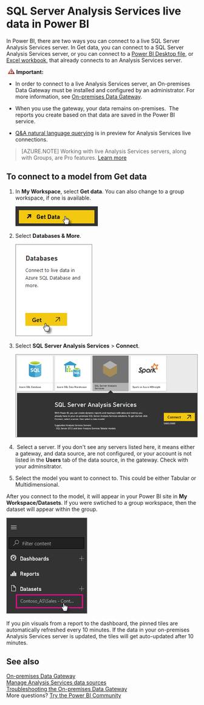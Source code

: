 ﻿<properties
   pageTitle="SQL Server Analysis Services live data in Power BI"
   description="SQL Server Analysis Services live data in Power BI. This is done via a data source that was configured for an enterprise gateway."
   services="powerbi"
   documentationCenter=""
   authors="guyinacube"
   manager="mblythe"
   backup=""
   editor=""
   tags=""
   qualityFocus="no"
   qualityDate=""/>

<tags
   ms.service="powerbi"
   ms.devlang="NA"
   ms.topic="article"
   ms.tgt_pltfrm="NA"
   ms.workload="powerbi"
   ms.date="09/21/2016"
   ms.author="asaxton"/>
# SQL Server Analysis Services live data in Power BI

In Power BI, there are two ways you can connect to a live SQL Server Analysis Services server. In Get data, you can connect to a SQL Server Analysis Services server, or you can connect to a [Power BI Desktop file](powerbi-service-powerbi-desktop-files.md), or [Excel workbook](powerbi-service-excel-data.md), that already connects to an Analysis Services server. 

 ![](media/powerbi-sql-server-analysis-services-tabular-data/importantIcon.png) **Important:**

-   In order to connect to a live Analysis Services server, an On-premises Data Gateway must be installed and configured by an administrator. For more information, see [On-premises Data Gateway](powerbi-gateway-onprem.md).

-   When you use the gateway, your data remains on-premises.  The reports you create based on that data are saved in the Power BI service. 

-   [Q&A natural language querying](powerbi-service-q-and-a-direct-query.md) is in preview for Analysis Services live connections.

> [AZURE.NOTE] Working with live Analysis Services servers, along with Groups, are Pro features. [Learn more](powerbi-power-bi-pro-content-what-is-it.md)

## To connect to a model from Get data

1.  In **My Workspace**, select **Get data**. You can also change to a group workspace, if one is available.

	![](media/powerbi-sql-server-analysis-services-tabular-data/ConnectToAS_GetDataButton.png)

2.  Select **Databases & More**.

	![](media/powerbi-sql-server-analysis-services-tabular-data/ConnectToAS_GetData_1.png)

3.  Select **SQL Server Analysis Services** > **Connect**. 

	![](media/powerbi-sql-server-analysis-services-tabular-data/ConnectToAS_GetData_2.png)

4.  Select a server. If you don't see any servers listed here, it means either a gateway, and data source, are not configured, or your account is not listed in the **Users** tab of the data source, in the gateway. Check with your adminsitrator.

5.  Select the model you want to connect to. This could be either Tabular or Multidimensional.

After you connect to the model, it will appear in your Power BI site in **My Workspace/Datasets**. If you were swtiched to a group workspace, then the dataset will appear within the group.

![](media/powerbi-sql-server-analysis-services-tabular-data/ConnectToAS_Dataset_5.png)

If you pin visuals from a report to the dashboard, the pinned tiles are automatically refreshed every 10 minutes. If the data in your on-premises Analysis Services server is updated, the tiles will get auto-updated after 10 minutes.

## See also

[On-premises Data Gateway](powerbi-gateway-onprem.md)  
[Manage Analysis Services data sources](powerbi-gateway-enterprise-manage-ssas.md)  
[Troubleshooting the On-premises Data Gateway](powerbi-gateway-onprem-tshoot.md)  
More questions? [Try the Power BI Community](http://community.powerbi.com/)
